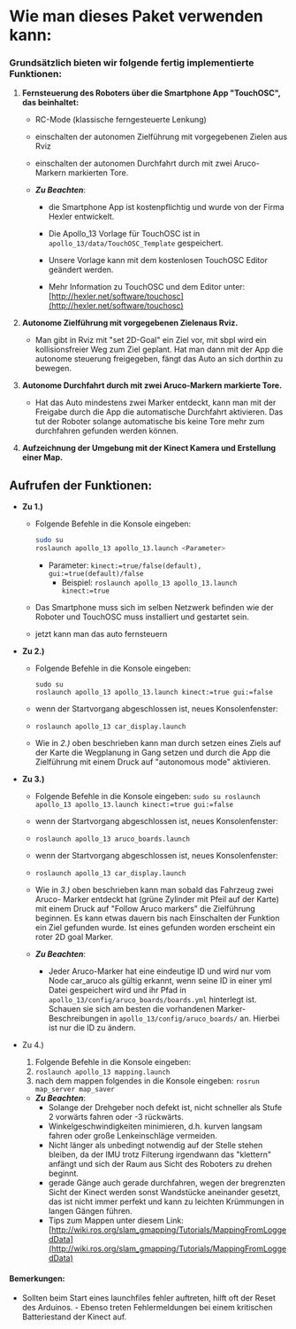 # Wie man dieses Paket verwenden kann:

### Grundsätzlich bieten wir folgende fertig implementierte Funktionen:
1. **Fernsteuerung des Roboters über die Smartphone App "TouchOSC", das beinhaltet:**
    - RC-Mode (klassische ferngesteuerte Lenkung)
    - einschalten der autonomen Zielführung mit vorgegebenen Zielen aus Rviz
    - einschalten der autonomen Durchfahrt durch mit zwei Aruco-Markern markierten Tore.

    - **_Zu Beachten_**:
        - die Smartphone App ist kostenpflichtig und wurde von der Firma Hexler entwickelt.
        - Die Apollo_13 Vorlage für TouchOSC ist in `apollo_13/data/TouchOSC_Template` gespeichert.
        - Unsere Vorlage kann mit dem kostenlosen TouchOSC Editor geändert werden. 

        - Mehr Information zu TouchOSC und dem Editor unter:
            	  [http://hexler.net/software/touchosc](http://hexler.net/software/touchosc) 

2.  **Autonome Zielführung mit vorgegebenen Zielenaus Rviz.**
    -  Man gibt in Rviz mit "set 2D-Goal" ein Ziel vor, mit sbpl wird ein
            kollisionsfreier Weg zum Ziel geplant. Hat man dann mit der App
            die autonome steuerung freigegeben, fängt das Auto an sich dorthin
            zu bewegen.

3.  **Autonome Durchfahrt durch mit zwei Aruco-Markern markierte Tore.**
    -   Hat das Auto mindestens zwei Marker entdeckt, kann man mit der
            Freigabe durch die App die automatische Durchfahrt aktivieren.
            Das tut der Roboter solange automatische bis keine Tore mehr zum
            durchfahren gefunden werden können.

4.  **Aufzeichnung der Umgebung mit der Kinect Kamera und Erstellung einer Map.**

## Aufrufen der Funktionen:

- **Zu 1.)**
    - Folgende Befehle in die Konsole eingeben:
    	```bash
    	sudo su
    	roslaunch apollo_13 apollo_13.launch <Parameter>
    	```

         - Parameter:  `kinect:=true/false(default), gui:=true(default)/false`
            - Beispiel:  `roslaunch apollo_13 apollo_13.launch kinect:=true`

    - Das Smartphone muss sich im selben Netzwerk befinden wie der Roboter
      und TouchOSC muss installiert und gestartet sein.
    - jetzt kann man das auto fernsteuern

- **Zu 2.)**
    - Folgende Befehle in die Konsole eingeben:
		```
		sudo su
		roslaunch apollo_13 apollo_13.launch kinect:=true gui:=false
		```
    - wenn der Startvorgang abgeschlossen ist, neues Konsolenfenster:
    - `roslaunch apollo_13 car_display.launch`

    - Wie in _2.)_ oben beschrieben kann man durch setzen eines Ziels auf der
      Karte die Wegplanung in Gang setzen und durch die App die Zielführung
      mit einem Druck auf "autonomous mode" aktivieren.

- **Zu 3.)**
    - Folgende Befehle in die Konsole eingeben:
    		```
    		sudo su
    		roslaunch apollo_13 apollo_13.launch kinect:=true gui:=false
    		```
    - wenn der Startvorgang abgeschlossen ist, neues Konsolenfenster:
    - `roslaunch apollo_13 aruco_boards.launch`
    - wenn der Startvorgang abgeschlossen ist, neues Konsolenfenster:
    - `roslaunch apollo_13 car_display.launch`

    - Wie in _3.)_ oben beschrieben kann man sobald das Fahrzeug zwei Aruco-
      Marker entdeckt hat (grüne Zylinder mit Pfeil auf der Karte) mit
      einem Druck auf "Follow Aruco markers" die Zielführung beginnen.
      Es kann etwas dauern bis nach Einschalten der Funktion ein Ziel
      gefunden wurde. Ist eines gefunden worden erscheint ein roter 2D goal
      Marker.

    - **_Zu Beachten_**:
        - Jeder Aruco-Marker hat eine eindeutige ID und wird nur vom Node car_aruco 
        	  als gültig erkannt, wenn seine ID in einer yml Datei gespeichert wird 
        	  und ihr Pfad in `apollo_13/config/aruco_boards/boards.yml` hinterlegt ist.
        	  Schauen sie sich am besten die vorhandenen Marker-Beschreibungen 
        	  in `apollo_13/config/aruco_boards/` an. Hierbei ist nur die ID zu ändern. 

- Zu 4.)
    1. Folgende Befehle in die Konsole eingeben:
    2. `roslaunch apollo_13 mapping.launch`
	3. nach dem mappen folgendes in die Konsole eingeben:
	`rosrun map_server map_saver`

    - **_Zu Beachten_**:
        - Solange der Drehgeber noch defekt ist, nicht schneller als Stufe 2
          vorwärts fahren oder -3 rückwärts.
        - Winkelgeschwindigkeiten minimieren, d.h. kurven langsam fahren oder
          große Lenkeinschläge vermeiden.
        - Nicht länger als unbedingt notwendig auf der Stelle stehen bleiben,
          da der IMU trotz Filterung irgendwann das "klettern" anfängt und sich
          der Raum aus Sicht des Roboters zu drehen beginnt.
        - gerade Gänge auch gerade durchfahren, wegen der bregrenzten Sicht der
          Kinect werden sonst Wandstücke aneinander gesetzt, das ist nicht immer
          perfekt und kann zu leichten Krümmungen in langen Gängen führen.
        - Tips zum Mappen unter diesem Link:
          [http://wiki.ros.org/slam_gmapping/Tutorials/MappingFromLoggedData](http://wiki.ros.org/slam_gmapping/Tutorials/MappingFromLoggedData)

#### Bemerkungen:
   - Sollten beim Start eines launchfiles fehler auftreten, hilft oft der Reset des
	     Arduinos.
    - Ebenso treten Fehlermeldungen bei einem kritischen Batteriestand der 
	     Kinect auf.
